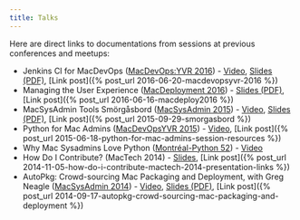 ```yaml
---
title: Talks
---
```


Here are direct links to documentations from sessions at previous conferences and meetups:

  * Jenkins CI for MacDevOps ([MacDevOps:YVR 2016](http://macdevops.ca)) - [Video](http://macdevops.ca/MDO2016/jenkins/Default.html), [Slides (PDF)](https://dl.dropboxusercontent.com/u/429559/Jenkins%20CI%20for%20MacDevOps.pdf), [Link post]({% post_url 2016-06-20-macdevopsyvr-2016 %})
  * Managing the User Experience ([MacDeployment 2016](http://macdeployment.ca)) - [Slides (PDF)](http://macdeployment.ca/sites/macdeployment.ca/files/macdeploy_2016.pdf), [Link post]({% post_url 2016-06-16-macdeploy2016 %})
  * MacSysAdmin Tools Smörgåsbord ([MacSysAdmin 2015](http://docs.macsysadmin.se/2015/2015doc.html)) - [Video](http://docs.macsysadmin.se/2015/video/Day1Session4.mp4), [Slides (PDF)](http://docs.macsysadmin.se/2015/pdf/Day1Session4.pdf), [Link post]({% post_url 2015-09-29-smorgasbord %})
  * Python for Mac Admins ([MacDevOpsYVR 2015](http://www.macdevops.ca/)) - [Video](http://macdevops.ca/MDO2015/tim/Default.html), [Link post]({% post_url 2015-06-18-python-for-mac-admins-session-resources %})
  * Why Mac Sysadmins Love Python ([Montréal-Python 52](http://montrealpython.org/)) - [Video](https://www.youtube.com/watch?v=G2kSD3MU5uM)
  * How Do I Contribute? (MacTech 2014) - [Slides](http://www.slideshare.net/timothysutton/how-do-i-contribute), [Link post]({% post_url 2014-11-05-how-do-i-contribute-mactech-2014-presentation-links %})
  * AutoPkg: Crowd-sourcing Mac Packaging and Deployment, with Greg Neagle ([MacSysAdmin 2014](http://docs.macsysadmin.se/2014/2014doc.html)) - [Video](http://docs.macsysadmin.se/2014/video/Day2Session5.mp4), [Slides (PDF)](http://docs.macsysadmin.se/2014/pdf/AutoPkg_Crowd-sourcing_Mac_packaging_and_deployment.pdf), [Link post]({% post_url 2014-09-17-autopkg-crowd-sourcing-mac-packaging-and-deployment %})
